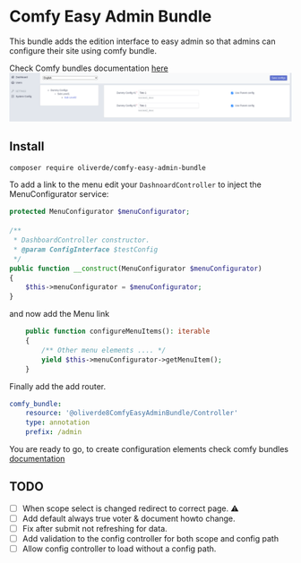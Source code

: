 
# Comfy Easy Admin Bundle

This bundle adds the edition interface to easy admin so that admins can configure their site using comfy bundle. 

Check Comfy bundles documentation [here](https://github.com/oliverde8/comfyBundle)
![alt text](docs/example.png)

## Install

```shell
composer require oliverde/comfy-easy-admin-bundle
```

To add a link to the menu edit your `DashnoardController` to inject the MenuConfigurator service: 

```php
protected MenuConfigurator $menuConfigurator;

/**
 * DashboardController constructor.
 * @param ConfigInterface $testConfig
 */
public function __construct(MenuConfigurator $menuConfigurator)
{
    $this->menuConfigurator = $menuConfigurator;
}
```

and now add the Menu link

```php
    public function configureMenuItems(): iterable
    {
        /** Other menu elements .... */
        yield $this->menuConfigurator->getMenuItem();
    }
```

Finally add the add router. 

```yaml
comfy_bundle:
    resource: '@oliverde8ComfyEasyAdminBundle/Controller'
    type: annotation
    prefix: /admin
```

You are ready to go, to create configuration elements check comfy bundles [documentation](https://github.com/oliverde8/comfyBundle)

## TODO

- [ ] When scope select is changed redirect to correct page. :warning:
- [ ] Add default always true voter & document howto change.
- [ ] Fix after submit not refreshing for data.
- [ ] Add validation to the config controller for both scope and config path
- [ ] Allow config controller to load without a config path.
